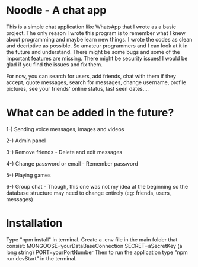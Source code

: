 # Noodle - A chat app
This is a simple chat application like WhatsApp that I wrote as a basic project. The only reason I wrote this program is to remember what I knew about programming and maybe learn new things. I wrote the codes as clean and decriptive as possible. So amateur programmers and I can look at it in the future and understand. There might be some bugs and some of the important features are missing. There might be security issues! I would be glad if you find the issues and fix them.

For now, you can search for users, add friends, chat with them if they accept, quote messages, search for messages, change username, profile pictures, see your friends' online status, last seen dates....

# What can be added in the future?

1-) Sending voice messages, images and videos

2-) Admin panel

3-) Remove friends - Delete and edit messages

4-) Change password or email - Remember password

5-) Playing games

6-) Group chat - Though, this one was not my idea at the beginning so the database structure may need to change entirely (eg: friends, users, messages)

# Installation
Type "npm install" in terminal.
Create a .env file in the main folder that consist:
MONGOOSE=yourDataBaseConnection
SECRET=aSecretKey (a long string)
PORT=yourPortNumber
Then to run the application type "npm run devStart" in the terminal.
